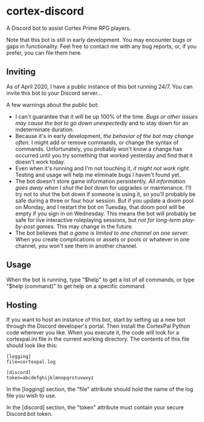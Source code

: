 # cortex-discord
A Discord bot to assist Cortex Prime RPG players.

Note that this bot is still in early development. You may encounter bugs or gaps in functionality. Feel free to contact me with any bug reports, or, if you prefer, you can file them here.

## Inviting

As of April 2020, I have a public instance of this bot running 24/7. You can invite this bot to your Discord server...

A few warnings about the public bot:

- I can't guarantee that it will be up 100% of the time. *Bugs or other issues may cause the bot to go down unexpectedly* and to stay down for an indeterminate duration.
- Because it's in early development, *the behavior of the bot may change often.* I might add or remove commands, or change the syntax of commands. Unfortunately, you probably won't know a change has occurred until you try something that worked yesterday and find that it doesn't work today.
- Even when it's running and I'm not touching it, *it might not work right.* Testing and usage will help me eliminate bugs I haven't found yet.
- The bot doesn't store game information persistently. *All information goes away when I shut the bot down* for upgrades or maintenance. I'll try not to shut the bot down if someone is using it, so you'll probably be safe during a three or four hour session. But if you update a doom pool on Monday, and I restart the bot on Tuesday, that doom pool will be empty if you sign in on Wednesday. This means the bot will probably be safe for live interactive roleplaying sessions, but *not for long-term play-by-post games.* This may change in the future.
- The bot believes that *a game is limited to one channel on one server.* When you create complications or assets or pools or whatever in one channel, you won't see them in another channel.

## Usage

When the bot is running, type "$help" to get a list of all commands, or type "$help (command)" to get help on a specific command.

## Hosting

If you want to host an instance of this bot, start by setting up a new bot through the Discord developer's portal. Then install the CortexPal Python code wherever you like. When you execute it, the code will look for a cortexpal.ini file in the current working directory. The contents of this file should look like this:

```
[logging]
file=cortexpal.log

[discord]
token=abcdefghijklmnopqrstuvwxyz
```

In the [logging] section, the "file" attribute should hold the name of the log file you wish to use.

In the [discord] section, the "token" attribute must contain your secure Discord bot token.
